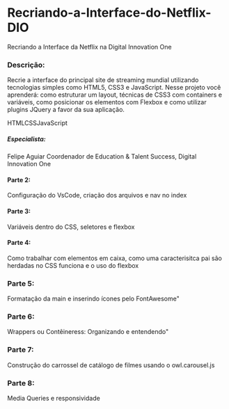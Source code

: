 # Recriando-a-Interface-do-Netflix-DIO
Recriando a Interface da Netflix na Digital Innovation One

### Descrição:
Recrie a interface do principal site de streaming mundial utilizando tecnologias simples como HTML5, CSS3 e JavaScript. Nesse projeto você aprenderá: como estruturar um layout, técnicas de CSS3 com containers e variáveis, como posicionar os elementos com Flexbox e como utilizar plugins JQuery a favor da sua aplicação.

HTMLCSSJavaScript

##### Especialista:
Felipe Aguiar
Coordenador de Education & Talent Success, Digital Innovation One

#### Parte 2: 
Configuração do VsCode, criação dos arquivos e nav no index
#### Parte 3: 
Variáveis dentro do CSS, seletores e flexbox

#### Parte 4: 
Como trabalhar com elementos em caixa, como uma caracterisitca pai são herdadas no CSS funciona e o uso do flexbox

### Parte 5:
Formatação da main e inserindo ícones pelo FontAwesome"

### Parte 6:
Wrappers ou Contêineress: Organizando e entendendo"

### Parte 7:
Construção do carrossel de catálogo de filmes usando o owl.carousel.js

### Parte 8:
Media Queries e responsividade